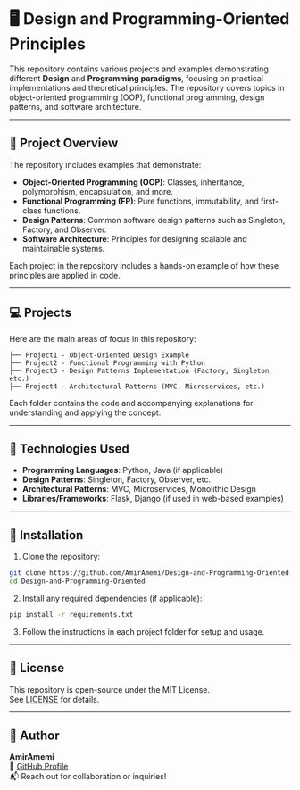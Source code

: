 # 🖥️ Design and Programming-Oriented Principles

This repository contains various projects and examples demonstrating different **Design** and **Programming paradigms**, focusing on practical implementations and theoretical principles. The repository covers topics in object-oriented programming (OOP), functional programming, design patterns, and software architecture.

---

## 🎯 Project Overview

The repository includes examples that demonstrate:

- **Object-Oriented Programming (OOP)**: Classes, inheritance, polymorphism, encapsulation, and more.
- **Functional Programming (FP)**: Pure functions, immutability, and first-class functions.
- **Design Patterns**: Common software design patterns such as Singleton, Factory, and Observer.
- **Software Architecture**: Principles for designing scalable and maintainable systems.

Each project in the repository includes a hands-on example of how these principles are applied in code.

---

## 💻 Projects

Here are the main areas of focus in this repository:

```
├── Project1 - Object-Oriented Design Example
├── Project2 - Functional Programming with Python
├── Project3 - Design Patterns Implementation (Factory, Singleton, etc.)
├── Project4 - Architectural Patterns (MVC, Microservices, etc.)
```

Each folder contains the code and accompanying explanations for understanding and applying the concept.

---

## 🧰 Technologies Used

- **Programming Languages**: Python, Java (if applicable)
- **Design Patterns**: Singleton, Factory, Observer, etc.
- **Architectural Patterns**: MVC, Microservices, Monolithic Design
- **Libraries/Frameworks**: Flask, Django (if used in web-based examples)

---

## 🚀 Installation

1. Clone the repository:

```bash
git clone https://github.com/AmirAmemi/Design-and-Programming-Oriented.git
cd Design-and-Programming-Oriented
```

2. Install any required dependencies (if applicable):

```bash
pip install -r requirements.txt
```

3. Follow the instructions in each project folder for setup and usage.

---

## 📜 License

This repository is open-source under the MIT License.  
See [LICENSE](LICENSE) for details.

---

## 👤 Author

**AmirAmemi**  
🔗 [GitHub Profile](https://github.com/AmirAmemi)  
📬 Reach out for collaboration or inquiries!
